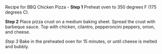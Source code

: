 Recipe for BBQ Chicken Pizza -
**Step 1**
Preheat oven to 350 degrees F (175 degrees C).

__Step 2__
Place pizza crust on a medium baking sheet. Spread the crust with barbeque sauce. Top with chicken, cilantro, pepperoncini peppers, onion, and cheese.

*Step 3*
Bake in the preheated oven for 15 minutes, or until cheese is melted and bubbly.